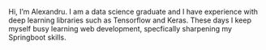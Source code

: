 Hi, I’m Alexandru. I am a data science graduate and I have experience with deep learning libraries such as Tensorflow and Keras. These days I keep myself busy learning web development, specfically sharpening my Springboot skills.
